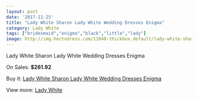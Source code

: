 ```yaml
---
layout: post
date: '2017-11-25'
title: "Lady White Sharon Lady White Wedding Dresses Enigma"
category: Lady White
tags: ["bridesmaid","enigma","black","little","lady"]
image: http://img.hectodress.com/11048-thickbox_default/lady-white-sharon-lady-white-wedding-dresses-enigma.jpg
---
```

Lady White Sharon Lady White Wedding Dresses Enigma

On Sales: **$261.92**
<a href="https://www.hectodress.com/lady-white/5434-lady-white-sharon-lady-white-wedding-dresses-enigma.html"><amp-img layout="responsive" width="600" height="600" src="//img.hectodress.com/11048-thickbox_default/lady-white-sharon-lady-white-wedding-dresses-enigma.jpg" alt="Lady White Sharon Lady White Wedding Dresses Enigma 0" /></a>

Buy it: [Lady White Sharon Lady White Wedding Dresses Enigma](https://www.hectodress.com/lady-white/5434-lady-white-sharon-lady-white-wedding-dresses-enigma.html "Lady White Sharon Lady White Wedding Dresses Enigma")

View more: [Lady White](https://www.hectodress.com/91-lady-white "Lady White")